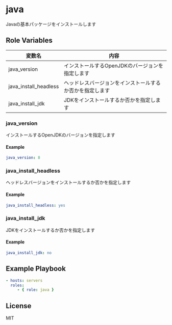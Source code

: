 java
=========

Javaの基本パッケージをインストールします

Role Variables
--------------

| 変数名                | 内容                                                     |
| --------------------- | -------------------------------------------------------- |
| java_version          | インストールするOpenJDKのバージョンを指定します          |
| java_install_headless | ヘッドレスバージョンをインストールするか否かを指定します |
| java_install_jdk      | JDKをインストールするか否かを指定します                  |

### java_version

インストールするOpenJDKのバージョンを指定します

#### Example

```yml
java_version: 8
```

### java_install_headless

ヘッドレスバージョンをインストールするか否かを指定します

#### Example

```yml
java_install_headless: yes
```

### java_install_jdk

JDKをインストールするか否かを指定します

#### Example

```yml
java_install_jdk: no
```

Example Playbook
----------------

```yml
- hosts: servers
  roles:
     - { role: java }
```

License
-------

MIT
